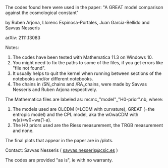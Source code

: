 The codes found here were used in the paper:
"A GREAT model comparison against the cosmological constant"

by Ruben Arjona, Llorenc Espinosa-Portales, Juan Garcia-Bellido and Savvas Nesseris

arXiv: 2111.13083

Notes:
1) The codes have been tested with Mathematica 11.3 on Windows 10.
2) You might need to fix the paths to some of the files, if you get errors like "file not found".
3) It usually helps to quit the kernel when running between sections of the notebooks and/or different notebooks.
4) The chains in /SN_chains and /RA_chains, were made by Savvas Nesseris and Ruben Arjona respectively.

The Mathematica files are labeled as: mcmc_"model"_"H0-prior".nb,
where:
1) The models used are OLCDM (=LCDM with curvature), GREAT (=the entropic model) and the CPL model, aka the w0waCDM with w(a)=w0+wa(1-a).
2) The H0 priors used are the Riess measurement, the TRGB measurement and none.

The final plots that appear in the paper are in /plots.

Contact:
Savvas Nesseris ( savvas.nesseris@csic.es )

The codes are provided "as is", ie with no warranty.
